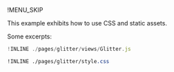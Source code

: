 !MENU_SKIP

This example exhibits how to use CSS and static assets.

Some excerpts:

~~~js
!INLINE ./pages/glitter/views/Glitter.js
~~~

~~~css
!INLINE ./pages/glitter/style.css
~~~
